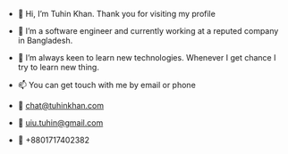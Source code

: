 - 👋 Hi, I’m Tuhin Khan. Thank you for visiting my profile
- 👀 I’m a software engineer and currently working at a reputed company in Bangladesh.
- 🌱 I’m always keen to learn new technologies. Whenever I get chance I try to learn new thing.
- 📫 You can get touch with me by email or phone

- :email: chat@tuhinkhan.com
- :email: uiu.tuhin@gmail.com
- :calling: +8801717402382

<!---
imtuhinkhan/imtuhinkhan is a ✨ special ✨ repository because its `README.md` (this file) appears on your GitHub profile.
You can click the Preview link to take a look at your changes.
--->
